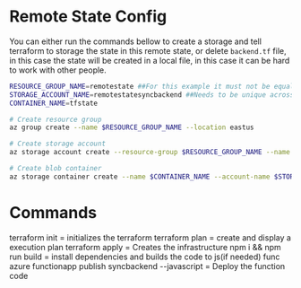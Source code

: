 # Remote State Config

You can either run the commands bellow to create a storage and tell terraform to storage the state in this remote state, or delete `backend.tf` file, in this case the state will be created in a local file, in this case it can be hard to work with other people.

```bash
RESOURCE_GROUP_NAME=remotestate ##For this example it must not be equal to resource_group on terraform.tfvars.json
STORAGE_ACCOUNT_NAME=remotestatesyncbackend ##Needs to be unique across all azure
CONTAINER_NAME=tfstate

# Create resource group
az group create --name $RESOURCE_GROUP_NAME --location eastus

# Create storage account
az storage account create --resource-group $RESOURCE_GROUP_NAME --name $STORAGE_ACCOUNT_NAME --sku Standard_LRS --encryption-services blob

# Create blob container
az storage container create --name $CONTAINER_NAME --account-name $STORAGE_ACCOUNT_NAME
```

# Commands

terraform init = initializes the terraform
terraform plan = create and display a execution plan
terraform apply = Creates the infrastructure
npm i && npm run build = install dependencies and builds the code to js(if needed)
func azure functionapp publish syncbackend --javascript = Deploy the function code
